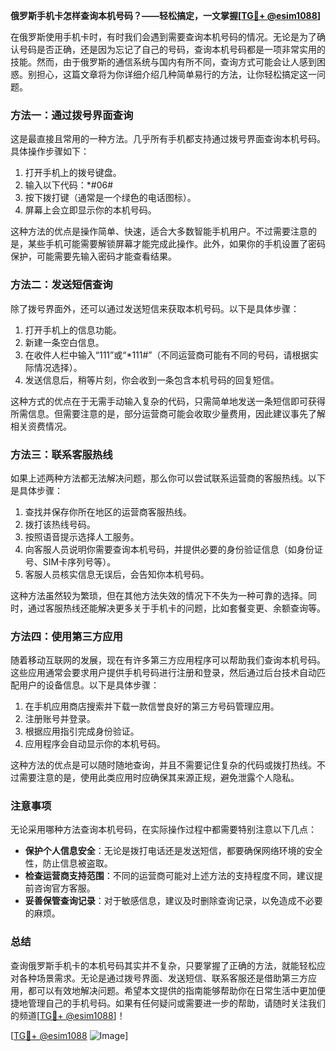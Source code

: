 **俄罗斯手机卡怎样查询本机号码？——轻松搞定，一文掌握[[TG💪+ @esim1088](https://t.me/s/esim1088)]**

在俄罗斯使用手机卡时，有时我们会遇到需要查询本机号码的情况。无论是为了确认号码是否正确，还是因为忘记了自己的号码，查询本机号码都是一项非常实用的技能。然而，由于俄罗斯的通信系统与国内有所不同，查询方式可能会让人感到困惑。别担心，这篇文章将为你详细介绍几种简单易行的方法，让你轻松搞定这一问题。

### 方法一：通过拨号界面查询

这是最直接且常用的一种方法。几乎所有手机都支持通过拨号界面查询本机号码。具体操作步骤如下：

1. 打开手机上的拨号键盘。
2. 输入以下代码：*#06#
3. 按下拨打键（通常是一个绿色的电话图标）。
4. 屏幕上会立即显示你的本机号码。

这种方法的优点是操作简单、快速，适合大多数智能手机用户。不过需要注意的是，某些手机可能需要解锁屏幕才能完成此操作。此外，如果你的手机设置了密码保护，可能需要先输入密码才能查看结果。

### 方法二：发送短信查询

除了拨号界面外，还可以通过发送短信来获取本机号码。以下是具体步骤：

1. 打开手机上的信息功能。
2. 新建一条空白信息。
3. 在收件人栏中输入“111”或“*111#”（不同运营商可能有不同的号码，请根据实际情况选择）。
4. 发送信息后，稍等片刻，你会收到一条包含本机号码的回复短信。

这种方式的优点在于无需手动输入复杂的代码，只需简单地发送一条短信即可获得所需信息。但需要注意的是，部分运营商可能会收取少量费用，因此建议事先了解相关资费情况。

### 方法三：联系客服热线

如果上述两种方法都无法解决问题，那么你可以尝试联系运营商的客服热线。以下是具体步骤：

1. 查找并保存你所在地区的运营商客服热线。
2. 拨打该热线号码。
3. 按照语音提示选择人工服务。
4. 向客服人员说明你需要查询本机号码，并提供必要的身份验证信息（如身份证号、SIM卡序列号等）。
5. 客服人员核实信息无误后，会告知你本机号码。

这种方法虽然较为繁琐，但在其他方法失效的情况下不失为一种可靠的选择。同时，通过客服热线还能解决更多关于手机卡的问题，比如套餐变更、余额查询等。

### 方法四：使用第三方应用

随着移动互联网的发展，现在有许多第三方应用程序可以帮助我们查询本机号码。这些应用通常会要求用户提供手机号码进行注册和登录，然后通过后台技术自动匹配用户的设备信息。以下是具体步骤：

1. 在手机应用商店搜索并下载一款信誉良好的第三方号码管理应用。
2. 注册账号并登录。
3. 根据应用指引完成身份验证。
4. 应用程序会自动显示你的本机号码。

这种方法的优点是可以随时随地查询，并且不需要记住复杂的代码或拨打热线。不过需要注意的是，使用此类应用时应确保其来源正规，避免泄露个人隐私。

### 注意事项

无论采用哪种方法查询本机号码，在实际操作过程中都需要特别注意以下几点：

- **保护个人信息安全**：无论是拨打电话还是发送短信，都要确保网络环境的安全性，防止信息被盗取。
- **检查运营商支持范围**：不同的运营商可能对上述方法的支持程度不同，建议提前咨询官方客服。
- **妥善保管查询记录**：对于敏感信息，建议及时删除查询记录，以免造成不必要的麻烦。

### 总结

查询俄罗斯手机卡的本机号码其实并不复杂，只要掌握了正确的方法，就能轻松应对各种场景需求。无论是通过拨号界面、发送短信、联系客服还是借助第三方应用，都可以有效地解决问题。希望本文提供的指南能够帮助你在日常生活中更加便捷地管理自己的手机号码。如果有任何疑问或需要进一步的帮助，请随时关注我们的频道[[TG💪+ @esim1088](https://t.me/s/esim1088)]！

[[TG💪+ @esim1088](https://t.me/s/esim1088) ![Image](https://i.postimg.cc/4NQfJmqS/Snipaste-2025-05-13-00-14-12.png)]